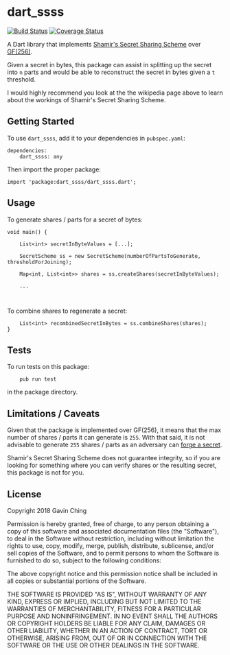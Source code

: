 # dart_ssss 

[![Build Status](https://travis-ci.org/gching/dart_ssss.svg?branch=master)](https://travis-ci.org/gching/dart_ssss)
[![Coverage Status](https://coveralls.io/repos/github/gching/dart_ssss/badge.svg?branch=master)](https://coveralls.io/github/gching/dart_ssss?branch=master)

A Dart library that implements [Shamir's Secret Sharing Scheme](https://en.wikipedia.org/wiki/Shamir%27s_Secret_Sharing) 
over [GF(256)](http://www.cs.utsa.edu/~wagner/laws/FFM.html).

Given a secret in bytes, this package can assist in splitting up the secret into `n` parts and would be able to 
reconstruct the secret in bytes given a `t` threshold.

I would highly recommend you look at the the wikipedia page above to learn about the workings of Shamir's Secret Sharing
Scheme.

## Getting Started

To use `dart_ssss`, add it to your dependencies in `pubspec.yaml`:

```
dependencies:
    dart_ssss: any
```

Then import the proper package:

```
import 'package:dart_ssss/dart_ssss.dart';
```


## Usage 

To generate shares / parts for a secret of bytes:

```
void main() {
    
    List<int> secretInByteValues = [...];
    
    SecretScheme ss = new SecretScheme(numberOfPartsToGenerate, thresholdForJoining);
    
    Map<int, List<int>> shares = ss.createShares(secretInByteValues);
    
    ...
      
     
```

To combine shares to regenerate a secret:

```
    List<int> recombinedSecretInBytes = ss.combineShares(shares);
}
```

## Tests

To run tests on this package:

```
    pub run test 
```

in the package directory.


## Limitations / Caveats

Given that the package is implemented over GF(256), it means that the max number of shares / parts it can generate is 
`255`. With that said, it is not advisable to generate `255` shares / parts as an adversary can 
[forge a secret](https://crypto.stackexchange.com/questions/54578/how-to-forge-a-shamir-secret-share).    

Shamir's Secret Sharing Scheme does not guarantee integrity, so if you are looking for something where you can verify
shares or the resulting secret, this package is not for you.

## License

Copyright 2018 Gavin Ching

Permission is hereby granted, free of charge, to any person obtaining a copy of this software and associated documentation files (the "Software"), to deal in the Software without restriction, including without limitation the rights to use, copy, modify, merge, publish, distribute, sublicense, and/or sell copies of the Software, and to permit persons to whom the Software is furnished to do so, subject to the following conditions:

The above copyright notice and this permission notice shall be included in all copies or substantial portions of the Software.

THE SOFTWARE IS PROVIDED "AS IS", WITHOUT WARRANTY OF ANY KIND, EXPRESS OR IMPLIED, INCLUDING BUT NOT LIMITED TO THE WARRANTIES OF MERCHANTABILITY, FITNESS FOR A PARTICULAR PURPOSE AND NONINFRINGEMENT. IN NO EVENT SHALL THE AUTHORS OR COPYRIGHT HOLDERS BE LIABLE FOR ANY CLAIM, DAMAGES OR OTHER LIABILITY, WHETHER IN AN ACTION OF CONTRACT, TORT OR OTHERWISE, ARISING FROM, OUT OF OR IN CONNECTION WITH THE SOFTWARE OR THE USE OR OTHER DEALINGS IN THE SOFTWARE.

